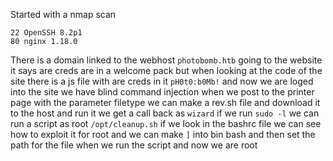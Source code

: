 Started with a nmap scan
```
22 OpenSSH 8.2p1
80 nginx 1.18.0
```
There is a domain linked to the webhost `photobomb.htb` going to the website it says are creds are in a welcome pack but when looking at the code of the site there is a js file with are creds in it `pH0t0:b0Mb!` and now we are loged into the site we have blind command injection when we post to the printer page with the parameter filetype we can make a rev.sh file and download it to the host and run it we get a call back as `wizard` if we run `sudo -l` we can run a script as root `/opt/cleanup.sh` if we look in the bashrc file we can see how to exploit it for root and we can make `]` into bin bash and then set the path for the file when we run the script and now we are root 